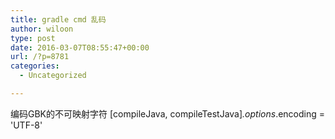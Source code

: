 ```yaml
---
title: gradle cmd 乱码
author: wiloon
type: post
date: 2016-03-07T08:55:47+00:00
url: /?p=8781
categories:
  - Uncategorized

---
```

编码GBK的不可映射字符
[compileJava, compileTestJava]*.options*.encoding = 'UTF-8'